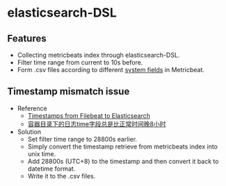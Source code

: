# elasticsearch-DSL
## Features
* Collecting metricbeats index through elasticsearch-DSL.
* Filter time range from current to 10s before.
* Form .csv files according to different [system fields](https://www.elastic.co/guide/en/beats/metricbeat/current/exported-fields-system.html#_users) in Metricbeat.

## Timestamp mismatch issue
* Reference
  * [Timestamps from Filebeat to Elasticsearch](https://re-ra.xyz/Timestamps-from-Filebeat-to-Elasticsearch/#timestamp-mismatch)
  * [容器目录下的日志time字段总是比正常时间晚8小时](https://github.com/rootsongjc/kubernetes-handbook/issues/209)
* Solution
  * Set filter time range to 28800s earlier.
  * Simply convert the timestamp retrieve from metricbeats index into unix time.
  * Add 28800s (UTC+8) to the timestamp and then convert it back to datetime format.
  * Write it to the .csv files.
